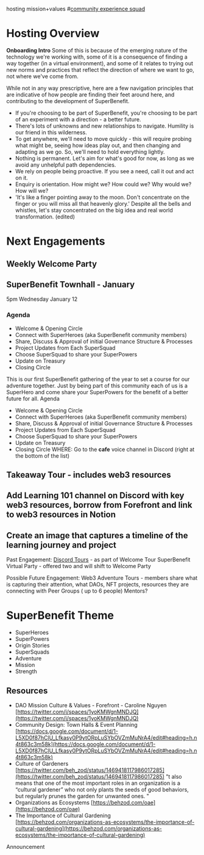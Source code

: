 hosting mission+values #[community experience squad](/notes/archive/clarity/Tags/community%20experience%20squad.md) 
# Hosting Overview
**Onboarding Intro**
Some of this is because of the emerging nature of the technology we're working with, some of it is a consequence of finding a way together (in a virtual environment), and some of it relates to trying out new norms and practices that reflect the direction of where we want to go, not where we've come from. 

While not in any way prescriptive, here are a few navigation principles that are indicative of how people are finding their feet around here, and contributing to the development of SuperBenefit. 

- If you're choosing to be part of SuperBenefit, you're choosing to be part of an experiment with a direction - a better future.
- There's lots of unknowns and new relationships to navigate. Humility is our friend in this wilderness.
- To get anywhere, we'll need to move quickly - this will require probing what might be, seeing how ideas play out, and then changing and adapting as we go. So, we'll need to hold everything lightly.
- Nothing is permanent. Let's aim for what's good for now, as long as we avoid any unhelpful path dependencies.
- We rely on people being proactive. If you see a need, call it out and act on it. 
- Enquiry is orientation. How might we? How could we? Why would we? How will we?
- 'It's like a finger pointing away to the moon. Don't concentrate on the finger or you will miss all that heavenly glory.'  Despite all the bells and whistles, let's stay concentrated on the big idea and real world transformation. (edited)


# Next Engagements
## Weekly Welcome Party
## SuperBenefit Townhall - January 
5pm
Wednesday January 12
### Agenda
- Welcome & Opening Circle 
- Connect with SuperHeroes (aka SuperBenefit community members)
- Share, Discuss & Approval of initial Governance Structure & Processes
- Project Updates from Each SuperSquad
- Choose SuperSquad to share your SuperPowers
- Update on Treasury
- Closing Circle 

This is our first SuperBenefit gathering of the year to set a course for our adventure together. Just by being part of this community each of us is a SuperHero and come share your SuperPowers for the benefit of a better future for all. 
Agenda
- Welcome & Opening Circle 
- Connect with SuperHeroes (aka SuperBenefit community members)
- Share, Discuss & Approval of initial Governance Structure & Processes
- Project Updates from Each SuperSquad
- Choose SuperSquad to share your SuperPowers
- Update on Treasury
- Closing Circle
WHERE: Go to the **cafe** voice channel in Discord (right at the bottom of the list)
## Takeaway Tour - includes web3 resources
## Add  Learning 101 channel on Discord with key web3 resources, borrow from Forefront and link to web3 resources in Notion
## Create an image that captures a timeline of the learning journey and project 

Past Engagement:
[Discord Tours](https://docs.google.com/document/d/1MJd4HJlWV8_CXCw3Q4OTLR_yrpc3Nywfc2pgLrLwy_c/edit?pli=1#) - as part of Welcome Tour
SuperBenefit Virtual Party - offered two and will shift to Welcome Party

Possible Future Engagement:
Web3 Adventure Tours - members share what is capturing their attention, what DAOs, NFT projects, resources they are connecting with
Peer Groups ( up to 6 people)
Mentors?

# SuperBenefit Theme
- SuperHeroes
- SuperPowers
- Origin Stories
- SuperSquads
- Adventure
- Mission
- Strength


## Resources
- DAO Mission Culture & Values  - Forefront - Caroline Nguyen [https://twitter.com/i/spaces/1yoKMWgnMNDJQ](https://twitter.com/i/spaces/1yoKMWgnMNDJQ) 
- Community Design: Town Halls & Event Planning [https://docs.google.com/document/d/1-L5XD0f87hClU_Lfkasy0P9ytORpLuSYbOVZmMuNrA4/edit#heading=h.n4t863c3m58k](https://docs.google.com/document/d/1-L5XD0f87hClU_Lfkasy0P9ytORpLuSYbOVZmMuNrA4/edit#heading=h.n4t863c3m58k) 
- Culture of Gardeners [https://twitter.com/beh_zod/status/1469418117986017285](https://twitter.com/beh_zod/status/1469418117986017285) "t also means that one of the most important roles in an organization is a “cultural gardener” who not only plants the seeds of good behaviors, but regularly prunes the garden for unwanted ones. "
- Organizations as Ecosystems [https://behzod.com/oae](https://behzod.com/oae) 
- The Importance of Cultural Gardening [https://behzod.com/organizations-as-ecosystems/the-importance-of-cultural-gardening](https://behzod.com/organizations-as-ecosystems/the-importance-of-cultural-gardening) 


Announcement

